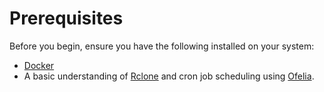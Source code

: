 # Prerequisites

Before you begin, ensure you have the following installed on your system:

- [Docker](https://docs.docker.com/get-docker/)
- A basic understanding of [Rclone](https://rclone.org/) and cron job scheduling
  using [Ofelia](https://github.com/mcuadros/ofelia).
